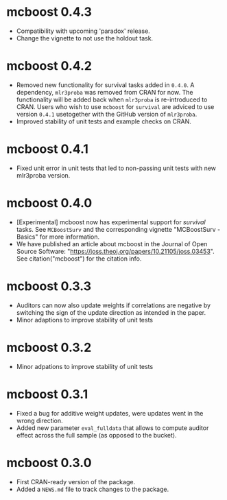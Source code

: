 # mcboost 0.4.3

* Compatibility with upcoming 'paradox' release.
* Change the vignette to not use the holdout task.

# mcboost 0.4.2
* Removed new functionality for survival tasks added in `0.4.0`.
  A dependency, `mlr3proba` was removed from CRAN for now.
  The functionality will be added back when `mlr3proba` is re-introduced to CRAN.
  Users who wish to use `mcboost` for `survival` are adviced to use version `0.4.1` usetogether with the GitHub version of `mlr3proba`.
* Improved stability of unit tests and example checks on CRAN.

# mcboost 0.4.1
* Fixed unit error in unit tests that led to non-passing unit tests with new mlr3proba version.

# mcboost 0.4.0
* [Experimental] mcboost now has experimental support for *survival* tasks.
  See `MCBoostSurv` and the corresponding vignette "MCBoostSurv - Basics" for more information.
* We have published an article about mcboost in the Journal of Open Source Software: "https://joss.theoj.org/papers/10.21105/joss.03453". See citation("mcboost") for the citation info.


# mcboost 0.3.3
* Auditors can now also update weights if correlations are negative by switching the sign of the update direction as intended in the paper.
* Minor adaptions to improve stability of unit tests

# mcboost 0.3.2
* Minor adpations to improve stability of unit tests

# mcboost 0.3.1

* Fixed a bug for additive weight updates, were updates went
  in the wrong direction.
* Added new parameter `eval_fulldata` that allows to compute
  auditor effect across the full sample (as opposed to the bucket).

# mcboost 0.3.0

* First CRAN-ready version of the package.
* Added a `NEWS.md` file to track changes to the package.
